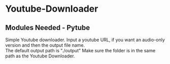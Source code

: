 # Youtube-Downloader
<h2>Modules Needed - Pytube </h2> 
Simple Youtube downloader. Input a youtube URL, if you want an audio-only version and then the output file name. 
<br> The default output path is "./output" Make sure the folder is in the same path as the Youtube Downloader. </br>
